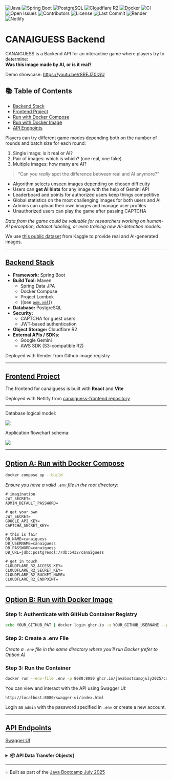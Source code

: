 ![Java](https://img.shields.io/badge/Java-21-blue)
![Spring Boot](https://img.shields.io/badge/Spring--Boot-3.2-green)
![PostgreSQL](https://img.shields.io/badge/Database-PostgreSQL-blue)
![Cloudflare R2](https://img.shields.io/badge/Object%20Storage-R2-orange)
![Docker](https://img.shields.io/badge/Docker-ready-blue)
![CI](https://img.shields.io/github/actions/workflow/status/JavaBootcampJuly2025/canaiguess-backend/maven.yml?label=build)
![Open Issues](https://img.shields.io/github/issues/JavaBootcampJuly2025/canaiguess-backend)
![Contributors](https://img.shields.io/github/contributors/JavaBootcampJuly2025/canaiguess-backend)
![License](https://img.shields.io/badge/License-MIT-lightgrey)
![Last Commit](https://img.shields.io/github/last-commit/JavaBootcampJuly2025/canaiguess-backend)
![Render](https://img.shields.io/badge/Render-Live-blueviolet)
![Netlify](https://img.shields.io/badge/Deployed%20on-Netlify-success)

# CANAIGUESS Backend

CANAIGUESS is a Backend API for an interactive game where players try to determine:  
**Was this image made by AI, or is it real?**

Demo showcase:
https://youtu.be/r8REJZ0IzjU

## 📚 Table of Contents
- [Backend Stack](#backend-stack)
- [Frontend Project](#frontend-project)
- [Run with Docker Compose](#option-a-run-with-docker-compose)
- [Run with Docker Image](#option-b-run-with-docker-image)
- [API Endpoints](#api-endpoints)

Players can try different game modes depending both on the number of rounds and batch size for each round:
1. Single image: is it real or AI?
2. Pair of images: which is which? (one real, one fake)
3. Multiple images: how many are AI?

> “Can you _really_ spot the difference between real and AI anymore?”

- Algorithm selects unseen images depending on chosen difficulty
- Users can **get AI hints** for any image with the help of Gemini API
- Leaderboard and points for authorized users keep things competitive
- Global statistics on the most challenging images for both users and AI
- Admins can upload their own images and manage user profiles
- Unauthorized users can play the game after passing CAPTCHA

*Data from the game could be valuable for researchers working on human-AI perception, dataset labeling, or even training new AI-detection models.*

We use [this public dataset](https://www.kaggle.com/datasets/tristanzhang32/ai-generated-images-vs-real-images?select=test) from Kaggle to provide real and AI-generated images. 

----

## [**Backend Stack**](#backend-stack)

- **Framework:** Spring Boot
- **Build Tool:** Maven
  - Spring Data JPA
  - Docker Compose
  - Project Lombok
  - ((see [`pom.xml`](./pom.xml)))
- **Database:** PostgreSQL
- **Security:**
  - CAPTCHA for guest users
  - JWT-based authentication
- **Object Storage:** Cloudflare R2
- **External APIs / SDKs**:
  - Google Gemini 
  - AWS SDK (S3-compatible R2)

Deployed with Render from Github image registry

---

## [**Frontend Project**](#frontend-project)

The frontend for canaiguess is built with **React** and **Vite**

Deployed with Netlify from [canaiguess-frontend repository](https://github.com/JavaBootcampJuly2025/canaiguess-frontend)  

---

Database logical model:

<img src="https://github.com/user-attachments/assets/d536357b-14fa-4088-b8b6-f2dea31e91c3" />


Application flowchart schema:

<img src="https://github.com/user-attachments/assets/211fff08-5cf4-4fb0-9a70-552ebc0ca02b" />

---

## [Option A: Run with Docker Compose](#option-a-run-with-docker-compose)

```bash
docker compose up --build
```

*Ensure you have a valid `.env` file in the root directory:*

```
# imagination
JWT_SECRET=
ADMIN_DEFAULT_PASSWORD=

# get your own
JWT_SECRET=
GOOGLE_API_KEY=
CAPTCHA_SECRET_KEY=

# this is fair
DB_NAME=canaiguess
DB_USERNAME=canaiguess
DB_PASSWORD=canaiguess
DB_URL=jdbc:postgresql://db:5432/canaiguess

# get in touch
CLOUDFLARE_R2_ACCESS_KEY=
CLOUDFLARE_R2_SECRET_KEY=
CLOUDFLARE_R2_BUCKET_NAME=
CLOUDFLARE_R2_ENDPOINT=
```

---

## [Option B: Run with Docker Image](#option-b-run-with-docker-image)

### Step 1: Authenticate with GitHub Container Registry
```bash
echo YOUR_GITHUB_PAT | docker login ghcr.io -u YOUR_GITHUB_USERNAME --password-stdin
```

### Step 2: Create a .env File

*Create a `.env` file in the same directory where you’ll run Docker (refer to Option A)*

### Step 3: Run the Container
```bash
docker run --env-file .env -p 8080:8080 ghcr.io/javabootcampjuly2025/canaiguess-backend/canaiguess:latest
```

You can view and interact with the API using Swagger UI:
```
http://localhost:8080/swagger-ui/index.html
```

Login as `admin` with the password specified in `.env` or create a new account.

---

## [API Endpoints](#api-endpoints)

[Swagger UI](https://canaiguess.onrender.com/swagger-ui/index.html)

---

<details>
<summary><strong>📦 API Data Transfer Objects]</strong></summary>

<br/>

### 🧾 Authentication

#### `RegisterRequest`
- `username` — `string`
- `email` — `string`
- `password` — `string`

#### `AuthenticationRequest`
- `username` — `string` 
- `password` — `string` 

#### `AuthenticationResponse`
- `token` — `string`
- `username` — `string`
- `role` — `string` 

---

### 🎮 Game

#### `NewGameRequestDTO`
- `batchCount` — `integer`
- `batchSize` — `integer`
- `difficulty` — `integer`

#### `NewGameResponseDTO`
- `gameId` — `string`

#### `GuessRequestDTO`
- `guesses` — `boolean[]`

#### `GuessResultDTO`
- `correct` — `boolean[]`

#### `ImageBatchResponseDTO`
- `images` — `ImageDTO[]`

#### `ImageDTO`
- `id` — `string`
- `url` — `string`

#### `GameDTO`
- `id` — `string`
- `correct` — `integer`
- `total` — `integer`
- `accuracy` — `double`
- `score` — `integer`
- `createdAt` — `string`
- `finished` — `boolean`
- `currentBatch` — `integer`
- `batchCount` — `integer`
- `batchSize` — `integer`
- `difficulty` — `integer`

---

### 👤 User

#### `UserDTO`
- `username` — `string`
- `score` — `integer`
- `accuracy` — `number (double)`
- `totalGuesses` — `integer`
- `correctGuesses` — `integer`
- `totalGames` — `integer`

#### `UpdateUserRequestDTO`
- `currentPassword` — `string`
- `newPassword` — `string` 
- `email` — `string` 

---

### 🖼️ Image

#### `UploadImageRequestDTO`
- `file` — `binary` 
- `fake` — `boolean` 

#### `HintResponseDTO`
- `fake` — `boolean`
- `signs` — `string[]`
---

### 🚨 Reporting

#### `SubmitReportRequestDTO`
- `description` — `string`

#### `ImageReportResponseDTO`
- `reportId` — `integer`
- `imageId` — `string`
- `imageUrl` — `string`
- `username` — `string`
- `description` — `string`
- `timestamp` — `string` 
- `resolved` — `boolean`

---

### 📊 Leaderboard

#### maps to `UserDTO`

</details>

---
💡 Built as part of the [Java Bootcamp July 2025](https://github.com/JavaBootcampJuly2025)
